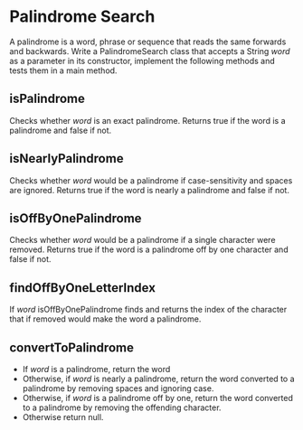 # Palindrome Search

A palindrome is a word, phrase or sequence that reads the same forwards and backwards. Write a PalindromeSearch class that accepts a String *word* as a parameter in its constructor, implement the following methods and tests them in a main method.

## isPalindrome

Checks whether *word* is an exact palindrome. Returns true if the word is a palindrome and false if not.

## isNearlyPalindrome

Checks whether *word* would be a palindrome if case-sensitivity and spaces are ignored. Returns true if the word is nearly a palindrome and false if not.

## isOffByOnePalindrome

Checks whether *word* would be a palindrome if a single character were removed. Returns true if the word is a palindrome off by one character and false if not.

## findOffByOneLetterIndex

If *word* isOffByOnePalindrome finds and returns the index of the character that if removed would make the word a palindrome.

## convertToPalindrome

- If *word* is a palindrome, return the word
- Otherwise, if *word* is nearly a palindrome, return the word converted to a palindrome by removing spaces and ignoring case.
- Otherwise, if *word* is a palindrome off by one, return the word converted to a palindrome by removing the offending character.
- Otherwise return null.